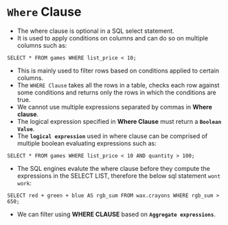 # `Where` Clause

- The where clause is optional in a SQL select statement.
- It is used to apply conditions on columns and can do so on multiple columns such as:

```
SELECT * FROM games WHERE list_price < 10;
```

- This is mainly used to filter rows based on conditions applied to certain columns.
- The `WHERE Clause` takes all the rows in a table, checks each row against some conditions and returns only the rows in which the conditions are true.
- We cannot use multiple expressions separated by commas in **Where clause**.
- The logical expression specified in **Where Clause** must return a **`Boolean Value`**.
- The **`logical expression`** used in where clause can be comprised of multiple boolean evaluating expressions such as:

```
SELECT * FROM games WHERE list_price < 10 AND quantity > 100;
```

- The SQL engines evalute the where clause before they compute the expressions in the SELECT LIST, therefore the below sql statement `wont work`:

```
SELECT red + green + blue AS rgb_sum FROM wax.crayons WHERE rgb_sum > 650;
```

- We can filter using **WHERE CLAUSE** based on **`Aggregate expressions`**.
